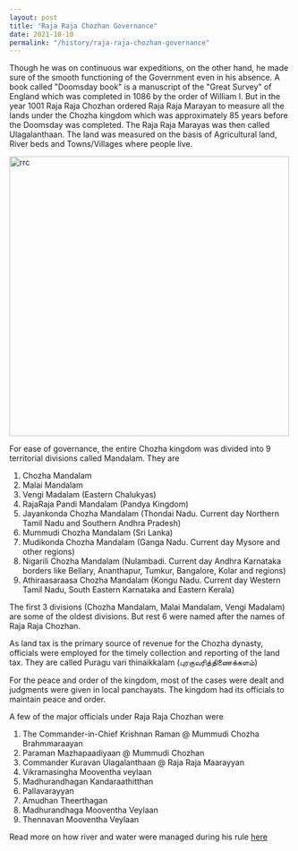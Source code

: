 ```yaml
---
layout: post
title: "Raja Raja Chozhan Governance"
date: 2021-10-10
permalink: "/history/raja-raja-chozhan-governance"
---
```


Though he was on continuous war expeditions, on the other hand, he made sure of the smooth functioning of the Government even in his absence. A book called "Doomsday book" is a manuscript of the "Great Survey" of England which was completed in 1086 by the order of William I.  But in the year 1001 Raja Raja Chozhan ordered Raja Raja Marayan to measure all the lands under the Chozha kingdom which was approximately 85 years before the Doomsday was completed. The Raja Raja Marayas was then called Ulagalanthaan. The land was measured on the basis of Agricultural land, River beds and Towns/Villages where people live.

<!--more-->

<img src="{{ site.url }}/assets/rrc.jpg" alt="rrc" class="inline" height=500/>

For ease of governance, the entire Chozha kingdom was divided into 9 territorial divisions called Mandalam. They are 

1. Chozha Mandalam
2. Malai Mandalam
3. Vengi Madalam (Eastern Chalukyas)
4. RajaRaja Pandi Mandalam (Pandya Kingdom)
5. Jayankonda Chozha Mandalam (Thondai Nadu. Current day Northern Tamil Nadu and Southern Andhra Pradesh)
6. Mummudi Chozha Mandalam (Sri Lanka)
7. Mudikonda Chozha Mandalam (Ganga Nadu. Current day Mysore and other regions)
8. Nigarili Chozha Mandalam (Nulambadi. Current day Andhra Karnataka borders like Bellary, Ananthapur, Tumkur, Bangalore, Kolar and regions)
9. Athiraasaraasa Chozha Mandalam (Kongu Nadu. Current day Western Tamil Nadu, South Eastern Karnataka and Eastern Kerala)

The first 3 divisions (Chozha Mandalam, Malai Mandalam, Vengi Madalam) are some of the oldest divisions. But rest 6 were named after the names of Raja Raja Chozhan.

As land tax is the primary source of revenue for the Chozha dynasty,  officials were employed for the timely collection and reporting of the land tax. They are called Puragu vari thinaikkalam (புரகுவரித்திணைக்களம்)

For the peace and order of the kingdom, most of the cases were dealt and judgments were given in local panchayats. The kingdom had its officials to maintain peace and order.

A few of the major officials under Raja Raja Chozhan were

1. The Commander-in-Chief Krishnan Raman @ Mummudi Chozha Brahmmaraayan
1. Paraman Mazhapaadiyaan @ Mummudi Chozhan
1. Commander Kuravan Ulagalanthaan @ Raja Raja Maarayyan
1. Vikramasingha Mooventha veylaan
1. Madhurandhagan Kandaraathitthan
1. Pallavarayyan
1. Amudhan Theerthagan
1. Madhurandhaga Mooventha Veylaan
1. Thennavan Mooventha Veylaan

Read more on how river and water were managed during his rule [here](/history/river-and-water-management)
